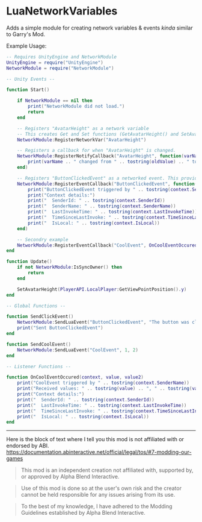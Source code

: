 # LuaNetworkVariables

Adds a simple module for creating network variables & events *kinda* similar to Garry's Mod.

Example Usage:
```lua
-- Requires UnityEngine and NetworkModule
UnityEngine = require("UnityEngine")
NetworkModule = require("NetworkModule")

-- Unity Events --

function Start()

    if NetworkModule == nil then
        print("NetworkModule did not load.")
        return
    end

    -- Registers "AvatarHeight" as a network variable
    -- This creates Get and Set functions (GetAvatarHeight() and SetAvatarHeight())
    NetworkModule:RegisterNetworkVar("AvatarHeight")

    -- Registers a callback for when "AvatarHeight" is changed.
    NetworkModule:RegisterNotifyCallback("AvatarHeight", function(varName, oldValue, newValue)
        print(varName .. " changed from " .. tostring(oldValue) .. " to " .. tostring(newValue))
    end)

    -- Registers "ButtonClickedEvent" as a networked event. This provides context alongside the arguments passed.
    NetworkModule:RegisterEventCallback("ButtonClickedEvent", function(context, message)
        print("ButtonClickedEvent triggered by " .. tostring(context.SenderName) .. " with message: " .. tostring(message))
        print("Context details:")
        print("  SenderId: " .. tostring(context.SenderId))
        print("  SenderName: " .. tostring(context.SenderName))
        print("  LastInvokeTime: " .. tostring(context.LastInvokeTime))
        print("  TimeSinceLastInvoke: " .. tostring(context.TimeSinceLastInvoke))
        print("  IsLocal: " .. tostring(context.IsLocal))
    end)

    -- Secondry example
    NetworkModule:RegisterEventCallback("CoolEvent", OnCoolEventOccured)
end

function Update()
    if not NetworkModule:IsSyncOwner() then
        return
    end

    SetAvatarHeight(PlayerAPI.LocalPlayer:GetViewPointPosition().y)
end

-- Global Functions --

function SendClickEvent()
    NetworkModule:SendLuaEvent("ButtonClickedEvent", "The button was clicked!")
    print("Sent ButtonClickedEvent")
end

function SendCoolEvent()
    NetworkModule:SendLuaEvent("CoolEvent", 1, 2)
end

-- Listener Functions --

function OnCoolEventOccured(context, value, value2)
    print("CoolEvent triggered by " .. tostring(context.SenderName))
    print("Received values: " .. tostring(value) .. ", " .. tostring(value2))
    print("Context details:")
    print("  SenderId: " .. tostring(context.SenderId))
    print("  LastInvokeTime: " .. tostring(context.LastInvokeTime))
    print("  TimeSinceLastInvoke: " .. tostring(context.TimeSinceLastInvoke))
    print("  IsLocal: " .. tostring(context.IsLocal))
end
```

---

Here is the block of text where I tell you this mod is not affiliated with or endorsed by ABI. 
https://documentation.abinteractive.net/official/legal/tos/#7-modding-our-games

> This mod is an independent creation not affiliated with, supported by, or approved by Alpha Blend Interactive. 

> Use of this mod is done so at the user's own risk and the creator cannot be held responsible for any issues arising from its use.

> To the best of my knowledge, I have adhered to the Modding Guidelines established by Alpha Blend Interactive.
